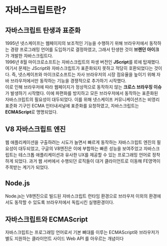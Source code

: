 # 자바스크립트란?

## 자바스크립트 탄생과 표준화
1995년 넷스케이프는 웹페이지의 보조적인 기능을 수행하기 위해 브라우저에서 동작하는 경량 프로그래밍 언어를 도입하기로 결정하였고, 그래서 탄생한 것이
**브렌던 아이크**가 개발한 자바스크립트다.   
1996년 8월 마이크로소프트는 자바스크립트의 파생 버전인 **JScript**를 IE에 탑재했다. 여기서 문제는 JScript와 자바스크립트가 표준화되지 못하고 적당히 호환되었다는 것이다.
즉, 넷스케이프와 마이크로소프트는 자사 브라우저의 시장 점유율을 높이기 위해 자바 브라우저에서만 동작하는 기능을 경쟁적으로 추가하기 시작했다.  
이로 인해 브라우저에 따라 웹페이지가 정상적으로 동작하지 않는 **크로스 브라우징 이슈**가 발생하기 시작했다. 이에 파편화를 방지하고 모든 브라우저에서 동작하는 표준화된 자바스크립트의 필요성이 대두되었다.
이를 위해 넷스케이프 커뮤니케이션즈는 비영리 표준화 기구인 ECMA 인터내셔널에 표준화를 요청하였고, 자바스크립트는 **ECMAScript**로 명명되었다.

## V8 자바스크립트 엔진
웹 애플리케이션을 구출하려는 시도가 늘면서 빠르게 동작하는 자바스크립트 엔진의 필요성이 대두되었고, 구글의 V8엔진은 이에 부합하는 빠른 성능을 보여주었고 자바스크립트는 테스크톱 애플리케이션과 유사한 UX를 제공할 수 있는 프로그래밍 언어로 정착하게 되었다. 과거 웹 서버에서 수행되던 로직들이 대거 클라이언트로 이동해 FE영역이 주목받는 계기가 되었다.

## Node.js
Node.js는 V8엔진으로 빌드된 자바스크립트 런타임 환경으로 브라우저 이외의 환경에서도 동작할 수 있도록 브라우저에서 독립시킨 실행환경이다.

## 자바스크립트와 ECMAScript
자바스크립트는 프로그래밍 언어로서 기본 뼈대를 이루는 ECMAScript와 브라우저가 별도 지원하는 클라이언트 사이드 Web API 를 아우르는 개념이다